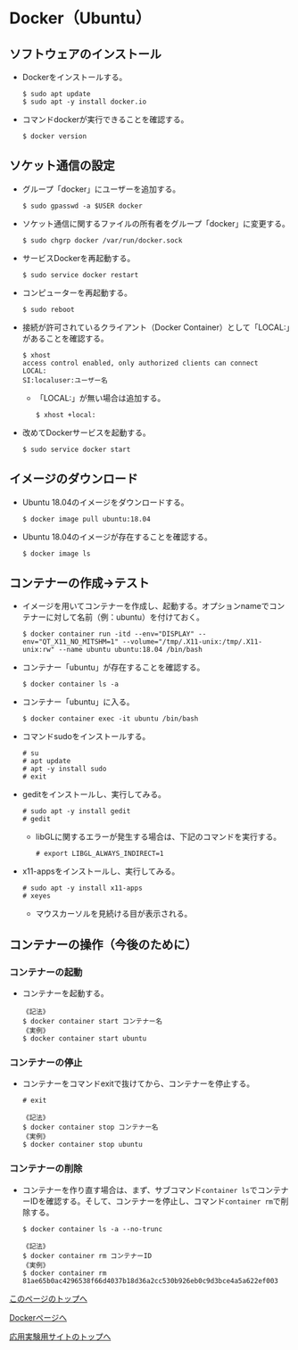 # Docker（Ubuntu）

## ソフトウェアのインストール
- Dockerをインストールする。
  ```
  $ sudo apt update
  $ sudo apt -y install docker.io
  ```
- コマンドdockerが実行できることを確認する。
  ```
  $ docker version
  ```

## ソケット通信の設定
- グループ「docker」にユーザーを追加する。
  ```
  $ sudo gpasswd -a $USER docker
  ```
- ソケット通信に関するファイルの所有者をグループ「docker」に変更する。
  ```
  $ sudo chgrp docker /var/run/docker.sock
  ```
- サービスDockerを再起動する。
  ```
  $ sudo service docker restart
  ```
- コンピューターを再起動する。
  ```
  $ sudo reboot
  ```
- 接続が許可されているクライアント（Docker Container）として「LOCAL:」があることを確認する。
  ```
  $ xhost
  access control enabled, only authorized clients can connect
  LOCAL:
  SI:localuser:ユーザー名
  ```
  - 「LOCAL:」が無い場合は追加する。
    ```
    $ xhost +local:
    ```
- 改めてDockerサービスを起動する。
  ```
  $ sudo service docker start
  ```

## イメージのダウンロード
- Ubuntu 18.04のイメージをダウンロードする。
  ```
  $ docker image pull ubuntu:18.04
  ```
- Ubuntu 18.04のイメージが存在することを確認する。
  ```
  $ docker image ls
  ```

## コンテナーの作成→テスト
- イメージを用いてコンテナーを作成し、起動する。オプションnameでコンテナーに対して名前（例：ubuntu）を付けておく。
  ```
  $ docker container run -itd --env="DISPLAY" --env="QT_X11_NO_MITSHM=1" --volume="/tmp/.X11-unix:/tmp/.X11-unix:rw" --name ubuntu ubuntu:18.04 /bin/bash
  ```
- コンテナー「ubuntu」が存在することを確認する。
  ```
  $ docker container ls -a
  ```
- コンテナー「ubuntu」に入る。
  ```
  $ docker container exec -it ubuntu /bin/bash
  ```
- コマンドsudoをインストールする。
  ```
  # su
  # apt update
  # apt -y install sudo
  # exit
  ```
- geditをインストールし、実行してみる。
  ```
  # sudo apt -y install gedit
  # gedit
  ```
  - libGLに関するエラーが発生する場合は、下記のコマンドを実行する。
    ```
    # export LIBGL_ALWAYS_INDIRECT=1
    ```
- x11-appsをインストールし、実行してみる。
  ```
  # sudo apt -y install x11-apps
  # xeyes
  ```
  - マウスカーソルを見続ける目が表示される。

## コンテナーの操作（今後のために）

### コンテナーの起動
- コンテナーを起動する。
  ```
  《記法》
  $ docker container start コンテナー名
  《実例》
  $ docker container start ubuntu
  ```

### コンテナーの停止
- コンテナーをコマンドexitで抜けてから、コンテナーを停止する。
  ```
  # exit
  ```
  ```
  《記法》
  $ docker container stop コンテナー名
  《実例》
  $ docker container stop ubuntu
  ```

### コンテナーの削除
- コンテナーを作り直す場合は、まず、サブコマンド`container ls`でコンテナーIDを確認する。そして、コンテナーを停止し、コマンド`container rm`で削除する。
  ```
  $ docker container ls -a --no-trunc
  ```
  ```
  《記法》
  $ docker container rm コンテナーID
  《実例》
  $ docker container rm 81ae65b0ac4296538f66d4037b18d36a2cc530b926eb0c9d3bce4a5a622ef003
  ```

[このページのトップへ](#)

[Dockerページへ](https://stl-apu.github.io/advanced_experiment_2022/docker)

[応用実験用サイトのトップへ](https://stl-apu.github.io/advanced_experiment_2022/)
